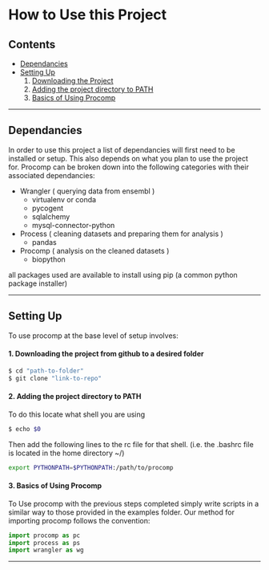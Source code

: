 <h1> How to Use this Project </h1>

<h2> Contents </h2>

- [Dependancies](#Dependancies)
- [Setting Up](#setting-up)
    1. [Downloading the Project](#1.-Downloading-the-project-from-github-to-a-desired-folder)
    2. [Adding the project directory to PATH](#2.-adding-the-project-directory-to-PATH)
    3. [Basics of Using Procomp](#3.-basics-of-using-procomp)

<hr>

<h2> Dependancies </h2>

In order to use this project a list of dependancies will first need to be installed or setup. This also depends on what you plan to use the project for. Procomp can be broken down into the following categories with their associated dependancies:

- Wrangler ( querying data from ensembl )
    - virtualenv or conda
    - pycogent
    - sqlalchemy
    - mysql-connector-python
- Process ( cleaning datasets and preparing them for analysis )
    - pandas
- Procomp ( analysis on the cleaned datasets )
    - biopython

all packages used are available to install using pip (a common python package installer)

<hr>

## Setting Up

To use procomp at the base level of setup involves: 

#### 1. Downloading the project from github to a desired folder
    
```bash
$ cd "path-to-folder"
$ git clone "link-to-repo"
```
#### 2. Adding the project directory to PATH
    
To do this locate what shell you are using
```bash
$ echo $0
```
Then add the following lines to the rc file for that shell. (i.e. the .bashrc file is located in the home directory ~/)
```bash
export PYTHONPATH=$PYTHONPATH:/path/to/procomp
```
    
#### 3. Basics of Using Procomp
To Use procomp with the previous steps completed simply write scripts in a similar way to those provided in the examples folder. Our method for importing procomp follows the convention:

```python
import procomp as pc
import process as ps
import wrangler as wg
```

<hr>
